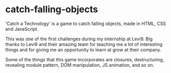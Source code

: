 # catch-falling-objects
'Catch a Technology' is a game to catch falling objects, made in HTML, CSS and JavaScript.

This was one of the first challenges during my internship at Levi9. Big thanks to Levi9 and their amazing team for teaching me a lot of interesting things and for giving me an opportunity to learn at grow at their company.

Some of the things that this game incorporates are closures, destructuring, revealing module pattern, DOM manipulation, JS animation, and so on.

